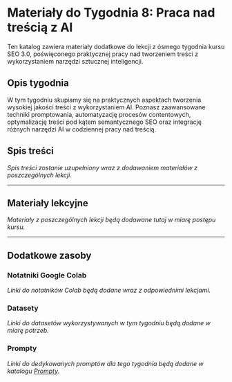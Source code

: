 # Materiały do Tygodnia 8: Praca nad treścią z AI

Ten katalog zawiera materiały dodatkowe do lekcji z ósmego tygodnia kursu SEO 3.0, poświęconego praktycznej pracy nad tworzeniem treści z wykorzystaniem narzędzi sztucznej inteligencji.

## Opis tygodnia

W tym tygodniu skupiamy się na praktycznych aspektach tworzenia wysokiej jakości treści z wykorzystaniem AI. Poznasz zaawansowane techniki promptowania, automatyzację procesów contentowych, optymalizację treści pod kątem semantycznego SEO oraz integrację różnych narzędzi AI w codziennej pracy nad treścią.

## Spis treści

*Spis treści zostanie uzupełniony wraz z dodawaniem materiałów z poszczególnych lekcji.*

---

## Materiały lekcyjne

*Materiały z poszczególnych lekcji będą dodawane tutaj w miarę postępu kursu.*

---

## Dodatkowe zasoby

### Notatniki Google Colab
*Linki do notatników Colab będą dodane wraz z odpowiednimi lekcjami.*

### Datasety
*Linki do datasetów wykorzystywanych w tym tygodniu będą dodane w miarę potrzeb.*

### Prompty
*Linki do dedykowanych promptów dla tego tygodnia będą dodane w katalogu [Prompty](../../Prompty/).* 